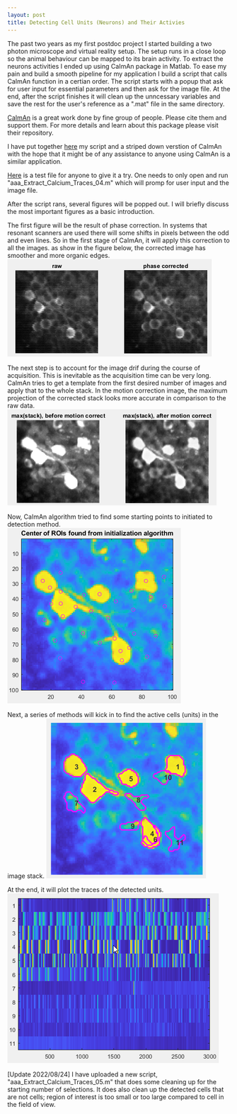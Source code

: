 ```yaml
---
layout: post
title: Detecting Cell Units (Neurons) and Their Activies
---
```


The past two years as my first postdoc project I started building a two photon microscope 
and virtual reality setup. The setup runs in a close loop so the animal behaviour can be 
mapped to its brain activity. To extract the neurons activities I ended up using CaImAn 
package in Matlab. To ease my pain and build a smooth pipeline for my application I 
build a script that calls CaImAn function in a certian order. The script starts 
with a popup that ask for user input for essential parameters and then ask for the 
image file. At the end, after the script finishes it will clean up the unncessary variables 
and save the rest for the user's reference as a ".mat" file in the same directory. 

[CaImAn](https://github.com/flatironinstitute/CaImAn-MATLAB) 
is a great work done by fine group of people. Please cite them and support them. 
For more details and learn about this package please visit their repository. 

I have put together [here](https://github.com/fathi0amir/Calcium_Imaging) 
my script and a striped down verstion of CaImAn with the hope 
that it might be of any assistance to anyone using CaImAn is a similar application. 

[Here](https://drive.google.com/file/d/1X2KKHsawJwGURE5jlL181OVath0NPnSu/view?usp=sharing)
is a test file for anyone to give it a try. One needs to only open and run "aaa_Extract_Calcium_Traces_04.m" 
which will promp for user input and the image file. 

After the script rans, several figures will be popped out. I will briefly discuss the most 
important figures as a basic introduction. 

The first figure will be the result of phase correction. In systems that resonant scanners are used
there will some shifts in pixels between the odd and even lines. So in the first stage of CaImAn, 
it will apply this correction to all the images. as show in the figure below, the corrected 
image has smoother and more organic edges. 
![CaImAn Phase Correction](https://github.com/fathi0amir/Calcium_Imaging/blob/main/caiman_phase.png)

The next step is to account for the image drif during the course of acquisition. This is inevitable 
as the acquisition time can be very long. CaImAn tries to get a template from the first desired 
number of images and apply that to the whole stack. In the motion correction image, the maximum 
projection of the corrected stack looks more accurate in comparison to the raw data. 
![CaImAn Motion Correction](https://github.com/fathi0amir/Calcium_Imaging/blob/main/caiman_motion.png)

Now, CaImAn algorithm tried to find some starting points to initiated to detection method. 
![CaImAn Starting Points](https://github.com/fathi0amir/Calcium_Imaging/blob/main/caiman_seeds.png)

Next, a series of methods will kick in to find the active cells (units) in the image stack. 
![CaImAn Detected ROIs](https://github.com/fathi0amir/Calcium_Imaging/blob/main/caiman_detected.png)

At the end, it will plot the traces of the detected units.
![CaImAn](https://github.com/fathi0amir/Calcium_Imaging/blob/main/caiman_traces.png)


[Update 2022/08/24] I have uploaded a new script,  "aaa_Extract_Calcium_Traces_05.m" that does some 
cleaning up for the starting number of selections. It does also clean up the detected cells 
that are not cells; region of interest is too small or too large compared to cell in the field 
of view. 




